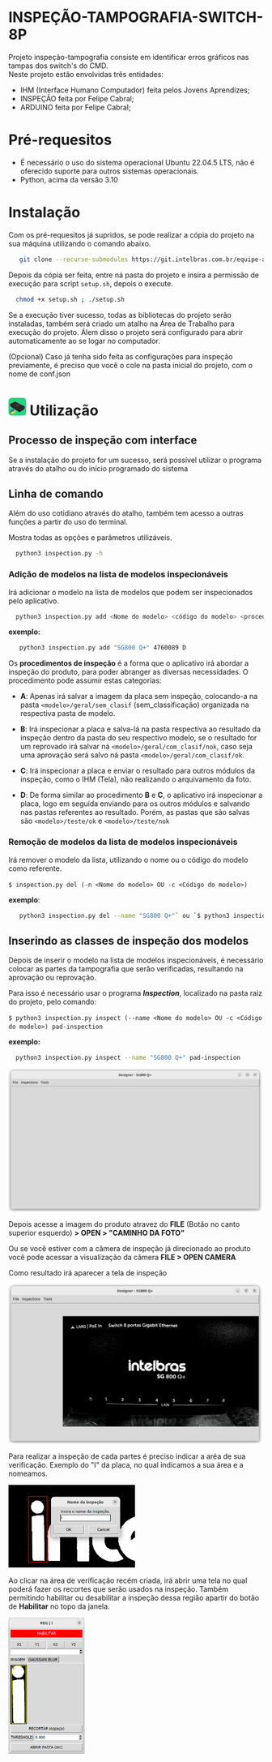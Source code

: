 # INSPEÇÃO-TAMPOGRAFIA-SWITCH-8P

Projeto inspeção-tampografia consiste em identificar erros gráficos nas tampas dos switch's do CMD. <br>
Neste projeto estão envolvidas três  entidades:  

- IHM (Interface Humano Computador) feita pelos Jovens Aprendizes;
- INSPEÇÃO feita por Felipe Cabral;
- ARDUINO feita por Felipe Cabral;

# Pré-requesitos
- É necessário o uso do sistema operacional Ubuntu 22.04.5 LTS, não é oferecido suporte para outros sistemas operacionais.
- Python, acima da versão 3.10

# Instalação
Com os pré-requesitos já supridos, se pode realizar a cópia do projeto na sua máquina utilizando o comando abaixo.
 ```bash
    git clone --recurse-submodules https://git.intelbras.com.br/equipe-automacao/injetora/inspecao-switch-8p.git
```
Depois da cópia ser feita, entre ná pasta do projeto e insira a permissão de execução para script `setup.sh`, depois o execute.
```bash
  chmod +x setup.sh ; ./setup.sh
```

Se a execução tiver sucesso, todas as bibliotecas do projeto serão instaladas, também será criado um atalho na Área de Trabalho para execução do projeto. Álem disso o projeto será configurado para abrir automaticamente ao se logar no computador.

(Opcional) Caso já tenha sido feita as configurações para inspeção previamente, é preciso que você o cole na pasta inicial do projeto, com o nome de conf.json

#  <img src="./src/static/inspec_tamp_switch.png" alt="Ícone do programa" width="35" title="Ícone do programa" /> Utilização

## Processo de inspeção com interface
Se a instalação do projeto for um sucesso, será possível utilizar o programa através do atalho ou do início programado do sistema

## Linha de comando
Além do uso cotidiano através do atalho, também tem acesso a outras funções a partir do uso do terminal.

Mostra todas as opções e parâmetros utilizáveis.
```bash
  python3 inspection.py -h
```

### Adição de modelos na lista de modelos inspecionáveis
Irá adicionar o modelo na lista de modelos que podem ser inspecionados pelo aplicativo.
```bash
  python3 inspection.py add <Nome do modelo> <código do modelo> <procedimento de inspeção>
```
**exemplo:**
```bash
   python3 inspection.py add "SG800 Q+" 4760089 D
```
Os **procedimentos de inspeção** é a forma que o aplicativo irá abordar a inspeção do produto, para poder abranger as diversas necessidades. 
O procedimento pode assumir estas categorias:

- **A**: Apenas irá salvar a imagem da placa sem inspeção, colocando-a na pasta `<modelo>/geral/sem_clasif` (sem_classificação) organizada na respectiva pasta de modelo.


- **B**: Irá inspecionar a placa e salva-lá na pasta respectiva ao resultado da inspeção dentro da pasta do seu respectivo modelo, se o resultado for um reprovado irá salvar ná `<modelo>/geral/com_clasif/nok`, caso seja uma aprovação será salvo ná pasta `<modelo>/geral/com_clasif/ok`.


- **C**: Irá inspecionar a placa e enviar o resultado para outros módulos da inspeção, como o IHM (Tela), não realizando o arquivamento da foto.


- **D**: De forma similar ao procedimento **B** e **C**, o aplicativo irá inspecionar a placa, logo em seguida enviando para os outros módulos e salvando nas pastas referentes ao resultado. Porém, as pastas que são salvas são `<modelo>/teste/ok` e `<modelo>/teste/nok`  

### Remoção de modelos da lista de modelos inspecionáveis
Irá remover o modelo da lista, utilizando o nome ou o código do modelo como referente.

`$ inspection.py del (-n <Nome do modelo> OU -c <Código do modelo>)`

**exemplo**: 
```bash
   python3 inspection.py del --name "SG800 Q+"` ou `$ python3 inspection.py del --code 4760089
```
## Inserindo as classes de inspeção dos modelos
Depois de inserir o modelo na lista de modelos inspecionáveis, é necessário colocar as partes da tampografia que serão verificadas, resultando na aprovação ou reprovação.

Para isso é necessário usar o programa **_Inspection_**, localizado na pasta raiz do projeto, pelo comando: 

`$ python3 inspection.py inspect (--name <Nome do modelo> OU -c <Código do modelo>) pad-inspection`

**exemplo:** 
```bash
  python3 inspection.py inspect --name "SG800 Q+" pad-inspection
```
<img src="./src/static/docs/inspection.png" width="500">

Depois acesse a imagem do produto atravez do **FILE** (Botão no canto superior esquerdo) **> OPEN > "CAMINHO DA FOTO"**

Ou se você estiver com a câmera de inspeção já direcionado ao produto você pode acessar a visualização da câmera **FILE > OPEN CAMERA**

Como resultado irá aparecer a tela de inspeção

<img src="./src/static/docs/tela de inspecao.png" width="500">

Para realizar a inspeção de cada partes é preciso indicar a aréa de sua verificação.
Exemplo do "I" da placa, no qual indicamos a sua área e a nomeamos. 

<img src="./src/static/docs/I.png" width="250">


Ao clicar na área de verificação recém criada, irá abrir uma tela no qual poderá fazer os recortes que serão usados na inspeção. Também permitindo habilitar ou desabilitar a inspeção dessa região apartir do botão de **Habilitar** no topo da janela.

<img src="./src/static/docs/recorte.png" width="150">
